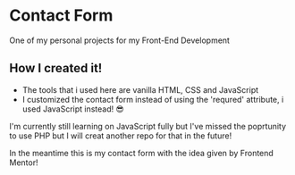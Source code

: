 # Contact Form
One of my personal projects for my Front-End Development

## How I created it!
- The tools that i used here are vanilla HTML, CSS and JavaScript
- I customized the contact form instead of using the 'requred' attribute, i used JavaScript instead! 😎


I'm currently still learning on JavaScript fully but I've missed the poprtunity to use PHP but I will creat another repo for that in the future!

In the meantime this is my contact form with the idea given by Frontend Mentor!
